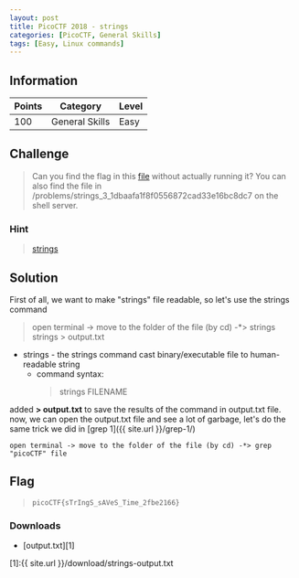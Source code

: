 ```yaml
---
layout: post
title: PicoCTF 2018 - strings
categories: [PicoCTF, General Skills]
tags: [Easy, Linux commands]
---
```



## Information

| Points |Category  | Level|
|--|--|--|
| 100 | General Skills |Easy |

## Challenge

> Can you find the flag in this [file](https://2018shell.picoctf.com/static/aead5528718d7c26733c42fadab63b6a/strings) without actually running it? You can also find the file in /problems/strings_3_1dbaafa1f8f0556872cad33e16bc8dc7 on the shell server.

### Hint

> [strings](https://linux.die.net/man/1/strings)

## Solution

First of all, we want to make "strings" file readable, so let's use the strings command
> open terminal -> move to the folder of the file (by cd) -*> strings strings > output.txt

* strings - the strings command cast binary/executable file to human-readable string
	* command syntax:
		>   strings FILENAME
		
added **> output.txt** to save the results of the command in output.txt file.
now, we can open the output.txt file and see a lot of garbage, let's do the same trick we did in
[grep 1]({{ site.url }}/grep-1/)

    open terminal -> move to the folder of the file (by cd) -*> grep "picoCTF" file

## Flag
> `picoCTF{sTrIngS_sAVeS_Time_2fbe2166}`

### Downloads


 - [output.txt][1]
 
[1]:{{ site.url }}/download/strings-output.txt



